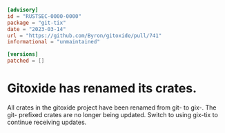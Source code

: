 ```toml
[advisory]
id = "RUSTSEC-0000-0000"
package = "git-tix"
date = "2023-03-14"
url = "https://github.com/Byron/gitoxide/pull/741"
informational = "unmaintained"

[versions]
patched = []
```

# Gitoxide has renamed its crates.

All crates in the gitoxide project have been renamed from git-<crate> to
gix-<crate>. The git- prefixed crates are no longer being updated. Switch
to using gix-tix to continue receiving updates.

